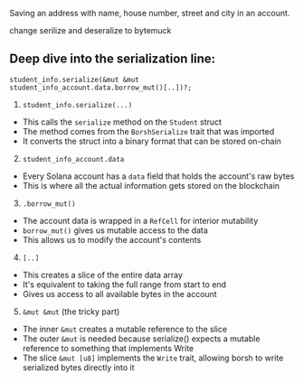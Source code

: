 Saving an address with name, house number, street and city in an account.	

change serilize and deseralize to bytemuck


## Deep dive into the serialization line:
```student_info.serialize(&mut &mut student_info_account.data.borrow_mut()[..])?;```

1. `student_info.serialize(...)`

- This calls the `serialize` method on the `Student` struct
- The method comes from the `BorshSerialize` trait that was imported
- It converts the struct into a binary format that can be stored on-chain

2. `student_info_account.data`

- Every Solana account has a `data` field that holds the account's raw bytes
- This is where all the actual information gets stored on the blockchain

3. `.borrow_mut()`

- The account data is wrapped in a `RefCell` for interior mutability
- `borrow_mut()` gives us mutable access to the data
- This allows us to modify the account's contents

4. `[..]`

- This creates a slice of the entire data array
- It's equivalent to taking the full range from start to end
- Gives us access to all available bytes in the account

5. `&mut &mut` (the tricky part)

- The inner `&mut` creates a mutable reference to the slice
- The outer `&mut` is needed because serialize() expects a mutable reference to something that implements Write
- The slice `&mut [u8]` implements the `Write` trait, allowing borsh to write serialized bytes directly into it

